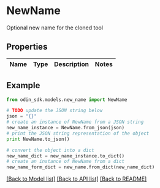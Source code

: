 # NewName

Optional new name for the cloned tool

## Properties

Name | Type | Description | Notes
------------ | ------------- | ------------- | -------------

## Example

```python
from odin_sdk.models.new_name import NewName

# TODO update the JSON string below
json = "{}"
# create an instance of NewName from a JSON string
new_name_instance = NewName.from_json(json)
# print the JSON string representation of the object
print NewName.to_json()

# convert the object into a dict
new_name_dict = new_name_instance.to_dict()
# create an instance of NewName from a dict
new_name_form_dict = new_name.from_dict(new_name_dict)
```
[[Back to Model list]](../README.md#documentation-for-models) [[Back to API list]](../README.md#documentation-for-api-endpoints) [[Back to README]](../README.md)


